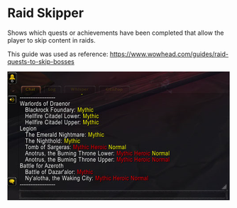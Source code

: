 # Raid Skipper

Shows which quests or achievements have been completed that
allow the player to skip content in raids.

This guide was used as reference:
https://www.wowhead.com/guides/raid-quests-to-skip-bosses

![Example Screenshot](screenshot1.png?raw=true "Example Screenshot")

